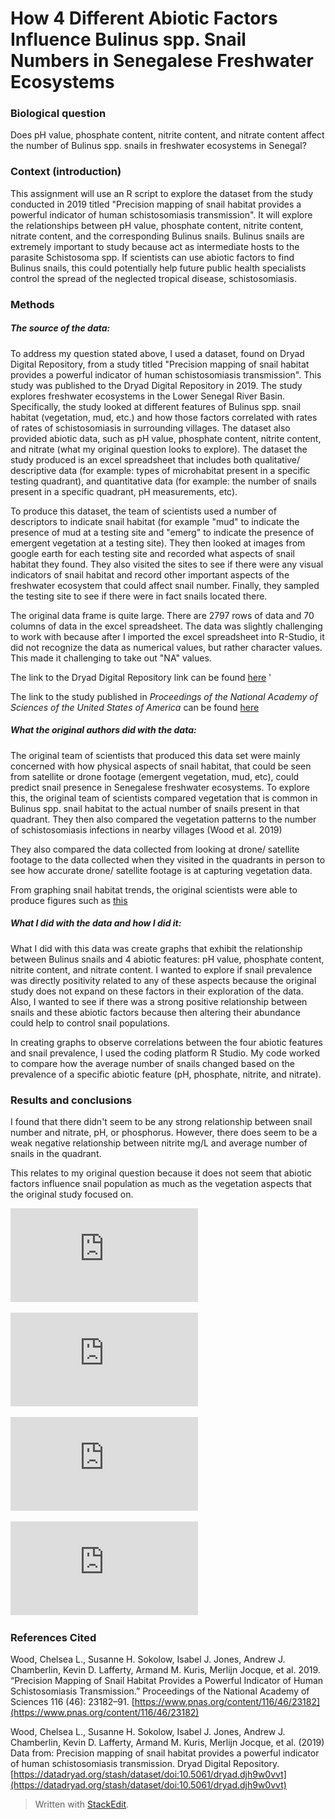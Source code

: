 ﻿

# How 4 Different Abiotic Factors Influence Bulinus spp. Snail Numbers in Senegalese Freshwater Ecosystems 

### Biological question

Does pH value, phosphate content, nitrite content, and nitrate content affect the number of Bulinus spp. snails in freshwater ecosystems in Senegal?

### Context (introduction)

This assignment will use an R script to explore the dataset from the study conducted in 2019 titled "Precision mapping of snail habitat provides a powerful indicator of human schistosomiasis transmission". It will explore the relationships between pH value, phosphate content, nitrite content,  nitrate content, and the corresponding Bulinus snails. Bulinus snails are extremely important to study because act as intermediate hosts to the parasite Schistosoma spp. If scientists can use abiotic factors to find Bulinus snails, this could potentially help future public health specialists control the spread of the neglected tropical disease, schistosomiasis. 

### Methods

##### The source of the data:

To address my question stated above, I used a dataset, found on Dryad Digital Repository, from a study titled "Precision mapping of snail habitat provides a powerful indicator of human schistosomiasis transmission". This study was published to the Dryad Digital Repository in 2019. The study explores freshwater ecosystems in the Lower Senegal River Basin. Specifically, the study looked at different features of Bulinus spp. snail habitat (vegetation, mud, etc.) and how those factors correlated with rates of rates of schistosomiasis in surrounding villages. The dataset also provided abiotic data, such as pH value, phosphate content, nitrite content, and nitrate (what my original question looks to explore). The dataset the study produced is an excel spreadsheet that includes both qualitative/ descriptive data (for example: types of microhabitat present in a specific testing quadrant), and quantitative data (for example: the number of snails present in a specific quadrant, pH measurements, etc). 

To produce this dataset, the team of scientists used a number of descriptors to indicate snail habitat (for example "mud" to indicate the presence of mud at a testing site and "emerg" to indicate the presence of emergent vegetation at a testing site). They then looked at images from google earth for each testing site and recorded what aspects of snail habitat they found. They also visited the sites to see if there were any visual indicators of snail habitat and record other important aspects of the freshwater ecosystem that could affect snail number. Finally, they sampled the testing site to see if there were in fact snails located there. 

The original data frame is quite large. There are 2797 rows of data and 70 columns of data in the excel spreadsheet. The data was slightly challenging to work with because after I imported the excel spreadsheet into R-Studio, it did not recognize the data as numerical values, but rather character values. This made it challenging to take out "NA" values. 

The link to the Dryad Digital Repository link can be found [here](https://datadryad.org/stash/dataset/doi:10.5061/dryad.djh9w0vvt) '

The link to the study published in *Proceedings of the National Academy of Sciences of the United States of America* can be found [here](https://www.pnas.org/content/116/46/23182)

##### What the original authors did with the data:

The original team of scientists that produced this data set were mainly concerned with how physical aspects of snail habitat, that could be seen from satellite or drone footage (emergent vegetation, mud, etc), could predict snail presence in Senegalese freshwater ecosystems. To explore this, the original team of scientists compared vegetation that is common in Bulinus spp. snail habitat to the actual number of snails present in that quadrant. They then also compared the vegetation patterns to the number of schistosomiasis infections in nearby villages (Wood et al. 2019)

They also compared the data collected from looking at drone/ satellite footage to the data collected when they visited in the quadrants in person to see how accurate drone/ satellite footage is at capturing vegetation data. 

From graphing snail habitat trends, the original scientists were able to produce figures such as [this](https://www.pnas.org/content/pnas/116/46/23182/F2.large.jpg)

##### What  _I_  did with the data and how I did it:

What I did with this data was create graphs that exhibit the relationship between Bulinus snails and 4 abiotic features: pH value, phosphate content, nitrite content, and nitrate content. I wanted to explore if snail prevalence was directly positivity related to any of these aspects because the original study does not expand on these factors in their exploration of the data. Also, I wanted to see if there was a strong positive relationship between snails and these abiotic factors because then altering their abundance could help to control snail populations. 

In creating graphs to observe correlations between the four abiotic features and snail prevalence, I used the coding platform R Studio. My code worked to compare how the average number of snails changed based on the prevalence of a specific abiotic feature (pH, phosphate, nitrite, and nitrate). 

### Results and conclusions

I found that there didn't seem to be any strong relationship between snail number and nitrate, pH, or phosphorus. However, there does seem to be a weak negative relationship between nitrite mg/L and average number of snails in the quadrant. 

This relates to my original question because it does not seem that abiotic factors influence snail population as much as the vegetation aspects that the original study focused on. 

![Phosphate Graph](https://github.com/nape0465/CompBioLabsAndHomework/blob/main/Independent_Project/Graphs/Phosphate_Graph.pdf)

![Nitrate Graph](https://github.com/nape0465/CompBioLabsAndHomework/blob/main/Independent_Project/Graphs/Nitrate_Graph.pdf)

![Nitrite Graph](https://github.com/nape0465/CompBioLabsAndHomework/blob/main/Independent_Project/Graphs/Nitrite_Graph.pdf)

![pH Graph](https://github.com/nape0465/CompBioLabsAndHomework/blob/main/Independent_Project/Graphs/pH_Graph.pdf)

### References Cited

Wood, Chelsea L., Susanne H. Sokolow, Isabel J. Jones, Andrew J. Chamberlin, Kevin D. Lafferty, Armand M. Kuris, Merlijn Jocque, et al. 2019. “Precision Mapping of Snail Habitat Provides a Powerful Indicator of Human Schistosomiasis Transmission.” Proceedings of the National Academy of Sciences 116 (46): 23182–91. [https://www.pnas.org/content/116/46/23182](https://www.pnas.org/content/116/46/23182)

Wood, Chelsea L., Susanne H. Sokolow, Isabel J. Jones, Andrew J. Chamberlin, Kevin D. Lafferty, Armand M. Kuris, Merlijn Jocque, et al. (2019) Data from: Precision mapping of snail habitat provides a powerful indicator of human schistosomiasis transmission. Dryad Digital Repository. [https://datadryad.org/stash/dataset/doi:10.5061/dryad.djh9w0vvt](https://datadryad.org/stash/dataset/doi:10.5061/dryad.djh9w0vvt)

> Written with [StackEdit](https://stackedit.io/).
